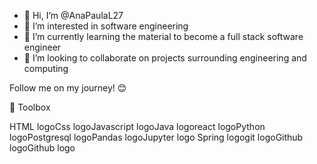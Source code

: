 - 👋 Hi, I’m @AnaPaulaL27
- 👀 I’m interested in software engineering
- 🌱 I’m currently learning the material to become a full stack software engineer 
- 💞️ I’m looking to collaborate on projects surrounding engineering and computing

Follow me on my journey! 😊

🧰 Toolbox

HTML logoCss logoJavascript logoJava logoreact logoPython logoPostgresql logoPandas logoJupyter logo Spring logogit logoGithub logoGithub logo
